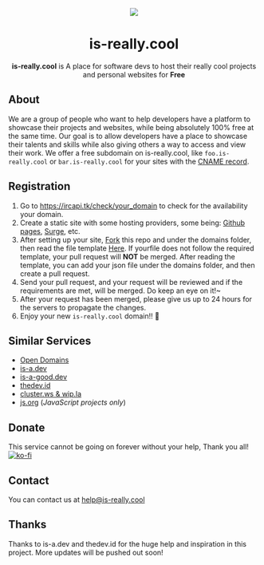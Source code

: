 <p align="center"><img src="https://i.ibb.co/DL4gxNX/logo-small.png" /></p>

<h1 align="center">is-really.cool</h1>

<p align="center"><strong>is-really.cool</strong> is A place for software devs to host their really cool projects and personal websites for <strong>Free</strong></p>

## About

We are a group of people who want to help developers have a platform to showcase their projects and websites, while being absolutely 100% free at the same time. Our goal is to allow developers have a place to showcase their talents and skills while also giving others a way to access and view their work. We offer a free subdomain on is-really.cool, like `foo.is-really.cool` or `bar.is-really.cool` for your sites with the [CNAME record](https://en.wikipedia.org/wiki/CNAME_record).


## Registration

1. Go to https://ircapi.tk/check/your_domain to check for the availability your domain.
2. Create a static site with some hosting providers, some being: [Github pages](https://pages.github.com), [Surge](https://surge.sh), etc.
3. After setting up your site, [Fork](https://github.com/is-really-cool/register/fork) this repo and under the domains folder, then read the file template [Here](https://github.com/is-really-cool/register/blob/main/JSON_TEMPLATE.md). If yourfile does not follow the required template, your pull request will **NOT** be merged. After reading the template, you can add your json file under the domains folder, and then create a pull request.
4. Send your pull request, and your request will be reviewed and if the requirements are met, will be merged. Do keep an eye on it!~
5. After your request has been merged, please give us up to 24 hours for the servers to propagate the changes. 
6. Enjoy your new `is-really.cool` domain!! 🥳

## Similar Services

- [Open Domains](https://github.com/open-domains/register)
- [is-a.dev](https://github.com/is-a-dev/register)
- [is-a-good.dev](https://github.com/is-a-good-dev/register)
- [thedev.id](https://github.com/fransallen/thedev.id)
- [cluster.ws & wip.la](https://github.com/Olivr/free-domain)
- [js.org](https://github.com/js-org/js.org) (*JavaScript projects only*)

## Donate

This service cannot be going on forever without your help, Thank you all!  
[![ko-fi](https://ko-fi.com/img/githubbutton_sm.svg)](https://ko-fi.com/E1E8GE56L)

## Contact

You can contact us at help@is-really.cool

## Thanks

Thanks to is-a.dev and thedev.id for the huge help and inspiration in this project. More updates will be pushed out soon!
